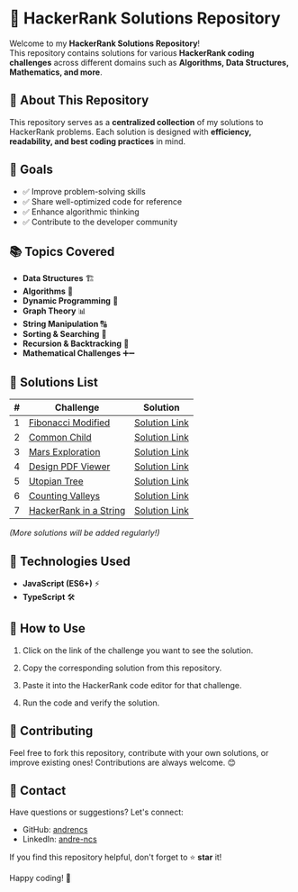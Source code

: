 # 🚀 HackerRank Solutions Repository

Welcome to my **HackerRank Solutions Repository**!  
This repository contains solutions for various **HackerRank coding challenges** across different domains such as **Algorithms, Data Structures, Mathematics, and more**.

## 📌 About This Repository

This repository serves as a **centralized collection** of my solutions to HackerRank problems. Each solution is designed with **efficiency, readability, and best coding practices** in mind.

## 🎯 Goals

- ✅ Improve problem-solving skills
- ✅ Share well-optimized code for reference
- ✅ Enhance algorithmic thinking
- ✅ Contribute to the developer community

## 📚 Topics Covered

- **Data Structures** 🏗️
- **Algorithms** 🔢
- **Dynamic Programming** 🚀
- **Graph Theory** 📊
- **String Manipulation** 🔠
- **Sorting & Searching** 🔎
- **Recursion & Backtracking** 🔁
- **Mathematical Challenges** ➕➖

## 📝 Solutions List

| #   | Challenge                                                                            | Solution                                                     |
| --- | ------------------------------------------------------------------------------------ | ------------------------------------------------------------ |
| 1   | [Fibonacci Modified](https://hackerrank.com/challenges/fibonacci-modified/)          | [Solution Link](./Dynamic%20programing/FibonacciModified.ts) |
| 2   | [Common Child](https://hackerrank.com/challenges/common-child/)                      | [Solution Link](./String/CommonChild.ts)                     |
| 3   | [Mars Exploration](https://hackerrank.com/challenges/mars-exploration/)              | [Solution Link](./String/MarsExploration.ts)                 |
| 4   | [Design PDF Viewer](https://hackerrank.com/challenges/designer-pdf-viewer/)          | [Solution Link](./Implementation/DesignPDFViewer.ts)         |
| 5   | [Utopian Tree](https://hackerrank.com/challenges/utopian-tree/)                      | [Solution Link](./Implementation/UtopianTree.ts)             |
| 6   | [Counting Valleys](https://hackerrank.com/challenges/counting-valleys)               | [Solution Link](./Implementation/CountingValleys.ts)         |
| 7   | [HackerRank in a String](https://hackerrank.com/challenges/hackerrank-in-a-string/p) | [Solution Link](./String/HackerRankInAString.ts)             |

_(More solutions will be added regularly!)_

## 🔧 Technologies Used

- **JavaScript (ES6+)** ⚡
- **TypeScript** 🛠️

## 🚀 How to Use

1. Click on the link of the challenge you want to see the solution.

2. Copy the corresponding solution from this repository.

3. Paste it into the HackerRank code editor for that challenge.

4. Run the code and verify the solution.

## 🌟 Contributing

Feel free to fork this repository, contribute with your own solutions, or improve existing ones! Contributions are always welcome. 😊

## 📩 Contact

Have questions or suggestions? Let's connect:

- GitHub: [andrencs](https://github.com/andrencs)
- LinkedIn: [andre-ncs](https://linkedin.com/in/andre-ncs/)

If you find this repository helpful, don't forget to ⭐ **star** it!

Happy coding! 🚀
